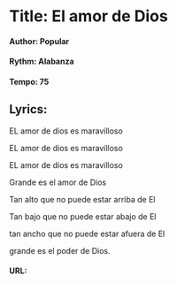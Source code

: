 # Title: El amor de Dios
#### Author: Popular
#### Rythm: Alabanza
#### Tempo: 75
## Lyrics:
EL amor de dios es maravilloso

EL amor de dios es maravilloso

EL amor de dios es maravilloso

Grande es el amor de Dios

Tan alto que no puede estar arriba de El

Tan bajo que no puede estar abajo de El

tan ancho que no puede estar afuera de El

grande es el poder de Dios.

 #### URL: 